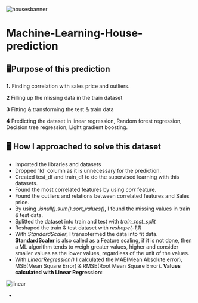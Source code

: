 ![housesbanner](https://user-images.githubusercontent.com/98269318/191279386-02ca09a5-dfbf-4d95-8b3d-537b5b060531.png)
# Machine-Learning-House-prediction

## 🖥️Purpose of this prediction
**1.** Finding correlation with sales price and outliers.

**2** Filling up the missing data in the train dataset

**3** Fitting & transforming the test & train data

**4** Predicting the dataset in linear regression, Random forest regression, Decision tree regression, Light gradient boosting.

## 🖥️ How I approached to solve this dataset
- Imported the libraries and datasets
- Dropped 'Id' column as it is unnecessary for the prediction.
- Created test_df and train_df to do the supervised learning with this datasets.
- Found the most correlated features by using *corr* feature.
- Found the outliers and relations between correlated features and Sales price.
- By using *.isnull().sum().sort_values()*, I found the missing values in train & test data.
- Splitted the dataset into train and test with *train_test_split* 
- Reshaped the train & test dataset with *reshape(-1,1)*
- With *StandardScaler*, I transofermed the data into fit data. **StandardScaler** is also called as a Feature scaling, if it is not done, then a ML algorithm tends to weigh greater values, higher and consider smaller values as the lower values, regardless of the unit of the values.
- With *LinearRegression()* I calculated the MAE(Mean Absolute error), MSE(Mean Square Error) & RMSE(Root Mean Square Error). 
**Values calculated with Linear Regression**:

![linear](https://user-images.githubusercontent.com/98269318/193422748-5593fafa-7c60-4d17-8ef1-6ef0dd7dbd7c.png)

- 
